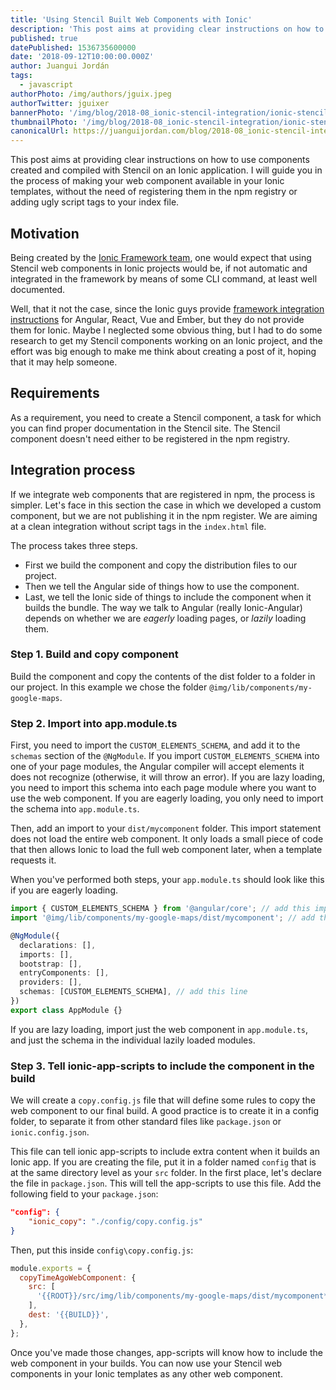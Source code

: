 ```yaml
---
title: 'Using Stencil Built Web Components with Ionic'
description: 'This post aims at providing clear instructions on how to use components created and compiled with Stencil on an Ionic application. I will guide you in the process of making your web component available in your Ionic templates, without the need of registering them in the npm registry or adding ugly script tags to your index file.'
published: true
datePublished: 1536735600000
date: '2018-09-12T10:00:00.000Z'
author: Juangui Jordán
tags:
  - javascript
authorPhoto: /img/authors/jguix.jpeg
authorTwitter: jguixer
bannerPhoto: '/img/blog/2018-08_ionic-stencil-integration/ionic-stencil-integration.jpg'
thumbnailPhoto: '/img/blog/2018-08_ionic-stencil-integration/ionic-stencil-integration.jpg'
canonicalUrl: https://juanguijordan.com/blog/2018-08_ionic-stencil-integration
---
```


This post aims at providing clear instructions on how to use components created and compiled with Stencil on an Ionic application.
I will guide you in the process of making your web component available in your Ionic templates,
without the need of registering them in the npm registry or adding ugly script tags to your index file.

## Motivation

Being created by the [Ionic Framework team](http://ionicframework.com/),
one would expect that using Stencil web components in Ionic projects would be,
if not automatic and integrated in the framework by means of some CLI command,
at least well documented.

Well, that it not the case, since the Ionic guys provide [framework integration instructions](https://stenciljs.com/docs/framework-integration) for Angular,
React, Vue and Ember, but they do not provide them for Ionic.
Maybe I neglected some obvious thing, but I had to do some research to get my Stencil components working on an Ionic project,
and the effort was big enough to make me think about creating a post of it,
hoping that it may help someone.

## Requirements

As a requirement, you need to create a Stencil component, a task for which you can find proper documentation in the Stencil site. The Stencil component doesn't need either to be registered in the npm registry.

## Integration process

If we integrate web components that are registered in npm, the process is simpler. Let's face in this section the case in which we developed a custom component, but we are not publishing it in the npm register. We are aiming at a clean integration without script tags in the `index.html` file.

The process takes three steps.

- First we build the component and copy the distribution files to our project.
- Then we tell the Angular side of things how to use the component.
- Last, we tell the Ionic side of things to include the component when it builds the bundle. The way we talk to Angular (really Ionic-Angular) depends on whether we are _eagerly_ loading pages, or _lazily_ loading them.

### Step 1. Build and copy component

Build the component and copy the contents of the dist folder to a folder in our project.
In this example we chose the folder `@img/lib/components/my-google-maps`.

### Step 2. Import into app.module.ts

First, you need to import the `CUSTOM_ELEMENTS_SCHEMA`, and add it to the `schemas` section of the `@NgModule`. If you import `CUSTOM_ELEMENTS_SCHEMA` into one of your page modules, the Angular compiler will accept elements it does not recognize (otherwise, it will throw an error). If you are lazy loading, you need to import this schema into each page module where you want to use the web component. If you are eagerly loading, you only need to import the schema into `app.module.ts`.

Then, add an import to your `dist/mycomponent` folder. This import statement does not load the entire web component. It only loads a small piece of code that then allows Ionic to load the full web component later, when a template requests it.

When you've performed both steps, your `app.module.ts` should look like this if you are eagerly loading.

```typescript
import { CUSTOM_ELEMENTS_SCHEMA } from '@angular/core'; // add this import
import '@img/lib/components/my-google-maps/dist/mycomponent'; // add this import

@NgModule({
  declarations: [],
  imports: [],
  bootstrap: [],
  entryComponents: [],
  providers: [],
  schemas: [CUSTOM_ELEMENTS_SCHEMA], // add this line
})
export class AppModule {}
```

If you are lazy loading, import just the web component in `app.module.ts`, and just the schema in the individual lazily loaded modules.

### Step 3. Tell ionic-app-scripts to include the component in the build

We will create a `copy.config.js` file that will define some rules to copy the web component to our final build. A good practice is to create it in a config folder, to separate it from other standard files like `package.json` or `ionic.config.json`.

This file can tell ionic app-scripts to include extra content when it builds an Ionic app. If you are creating the file, put it in a folder named `config` that is at the same directory level as your `src` folder. In the first place, let's declare the file in `package.json`. This will tell the app-scripts to use this file. Add the following field to your `package.json`:

```json
"config": {
    "ionic_copy": "./config/copy.config.js"
}
```

Then, put this inside `config\copy.config.js`:

```javascript
module.exports = {
  copyTimeAgoWebComponent: {
    src: [
      '{{ROOT}}/src/img/lib/components/my-google-maps/dist/mycomponent**/*',
    ],
    dest: '{{BUILD}}',
  },
};
```

Once you've made those changes, app-scripts will know how to include the web component in your builds.
You can now use your Stencil web components in your Ionic templates as any other web component.
